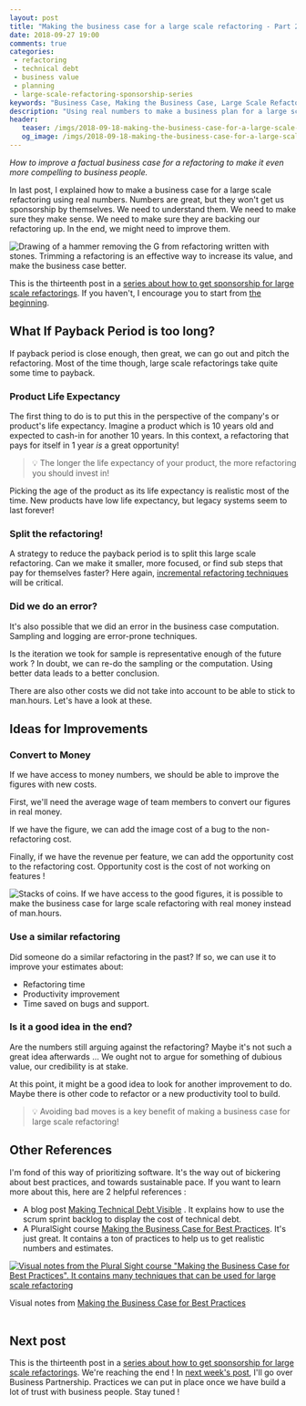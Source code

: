 ```yaml
---
layout: post
title: "Making the business case for a large scale refactoring - Part 2"
date: 2018-09-27 19:00
comments: true
categories: 
 - refactoring
 - technical debt
 - business value
 - planning
 - large-scale-refactoring-sponsorship-series
keywords: "Business Case, Making the Business Case, Large Scale Refactoring, refactoring large software projects, refactoring large software systems, refactoring large code base, refactoring in large software projects"
description: "Using real numbers to make a business plan for a large scale refactoring is only the first step. Here are techniques to make the business plan more compelling. Not only will they improve the numbers, but some also increase the value of the refactoring!"
header:
   teaser: /imgs/2018-09-18-making-the-business-case-for-a-large-scale-refactoring-part-2/refactoring-trim-teaser.jpeg
   og_image: /imgs/2018-09-18-making-the-business-case-for-a-large-scale-refactoring-part-2/refactoring-trim-og.jpeg
---
```

_How to improve a factual business case for a refactoring to make it even more compelling to business people._ 

In last post, I explained how to make a business case for a large scale refactoring using real numbers. Numbers are great, but they won't get us sponsorship by themselves. We need to understand them. We need to make sure they make sense. We need to make sure they are backing our refactoring up. In the end, we might need to improve them.

![Drawing of a hammer removing the G from refactoring written with stones. Trimming a refactoring is an effective way to increase its value, and make the business case better.]({{site.url}}/imgs/2018-09-18-making-the-business-case-for-a-large-scale-refactoring-part-2/refactoring-trim-teaser.jpeg)

This is the thirteenth post in a [series about how to get sponsorship for large scale refactorings](/blog/categories/large-scale-refactoring-sponsorship-series/). If you haven't, I encourage you to start from [the beginning](/how-to-convince-your-business-to-sponsor-a-large-scale-refactoring/).

## What If Payback Period is too long?

If payback period is close enough, then great, we can go out and pitch the refactoring. Most of the time though, large scale refactorings take quite some time to payback.

### Product Life Expectancy

The first thing to do is to put this in the perspective of the company's or product's life expectancy. Imagine a product which is 10 years old and expected to cash-in for another 10 years. In this context, a refactoring that pays for itself in 1 year _is_ a great opportunity!

> 💡 The longer the life expectancy of your product, the more refactoring you should invest in!

Picking the age of the product as its life expectancy is realistic most of the time. New products have low life expectancy, but legacy systems seem to last forever!

### Split the refactoring!

A strategy to reduce the payback period is to split this large scale refactoring. Can we make it smaller, more focused, or find sub steps that pay for themselves faster? Here again, [incremental refactoring techniques](/blog/categories/incremental-software-development/) will be critical.

### Did we do an error?

It's also possible that we did an error in the business case computation. Sampling and logging are error-prone techniques.

Is the iteration we took for sample is representative enough of the future work ? In doubt, we can re-do the sampling or the computation. Using better data leads to a better conclusion.

There are also other costs we did not take into account to be able to stick to man.hours. Let's have a look at these.

## Ideas for Improvements

### Convert to Money

If we have access to money numbers, we should be able to improve the figures with new costs.

First, we'll need the average wage of team members to convert our figures in real money.

If we have the figure, we can add the image cost of a bug to the non-refactoring cost.

Finally, if we have the revenue per feature, we can add the opportunity cost to the refactoring cost. Opportunity cost is the cost of not working on features !

![Stacks of coins. If we have access to the good figures, it is possible to make the business case for large scale refactoring with real money instead of man.hours.]({{site.url}}/imgs/2018-09-18-making-the-business-case-for-a-large-scale-refactoring-part-2/money.jpg)

### Use a similar refactoring

Did someone do a similar refactoring in the past? If so, we can use it to improve your estimates about:

*   Refactoring time
*   Productivity improvement
*   Time saved on bugs and support.

### Is it a good idea in the end?

Are the numbers still arguing against the refactoring? Maybe it's not such a great idea afterwards ... We ought not to argue for something of dubious value, our credibility is at stake.

At this point, it might be a good idea to look for another improvement to do. Maybe there is other code to refactor or a new productivity tool to build.

> 💡 Avoiding bad moves is a key benefit of making a business case for large scale refactoring!

## Other References

I'm fond of this way of prioritizing software. It's the way out of bickering about best practices, and towards sustainable pace. If you want to learn more about this, here are 2 helpful references :

*   A blog post [Making Technical Debt Visible](https://www.scrum.org/resources/blog/making-tech-debt-visible) . It explains how to use the scrum sprint backlog to display the cost of technical debt.
*   A PluralSight course [Making the Business Case for Best Practices](https://www.pluralsight.com/courses/making-business-case-for-best-practices). It's just great. It contains a ton of practices to help us to get realistic numbers and estimates.

[![Visual notes from the Plural Sight course "Making the Business Case for Best Practices". It contains many techniques that can be used for large scale refactoring]({{site.url}}/imgs/2018-09-18-making-the-business-case-for-a-large-scale-refactoring-part-2/making-the-business-case-small.jpg)]({{site.url}}/imgs/2018-09-18-making-the-business-case-for-a-large-scale-refactoring-part-2/making-the-business-case.jpg)<div class="image-credits">Visual notes from <a href="https://www.pluralsight.com/courses/making-business-case-for-best-practices">Making the Business Case for Best Practices</a></div><br>

## Next post

This is the thirteenth post in a [series about how to get sponsorship for large scale refactorings](/blog/categories/large-scale-refactoring-sponsorship-series/). We're reaching the end ! In [next week's post](http://eepurl.com/dxKE95), I'll go over Business Partnership. Practices we can put in place once we have build a lot of trust with business people. Stay tuned !
